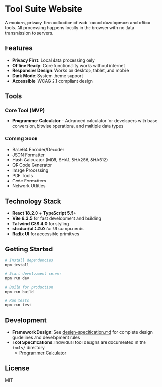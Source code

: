 # Tool Suite Website

A modern, privacy-first collection of web-based development and office tools. All processing happens locally in the browser with no data transmission to servers.

## Features

- **Privacy First**: Local data processing only
- **Offline Ready**: Core functionality works without internet
- **Responsive Design**: Works on desktop, tablet, and mobile
- **Dark Mode**: System theme support
- **Accessible**: WCAG 2.1 compliant design

## Tools

### Core Tool (MVP)
- **Programmer Calculator** - Advanced calculator for developers with base conversion, bitwise operations, and multiple data types

### Coming Soon
- Base64 Encoder/Decoder
- JSON Formatter
- Hash Calculator (MD5, SHA1, SHA256, SHA512)
- QR Code Generator
- Image Processing
- PDF Tools
- Code Formatters
- Network Utilities

## Technology Stack

- **React 18.2.0** + **TypeScript 5.5+**
- **Vite 6.3.5** for fast development and building
- **Tailwind CSS 4.0** for styling
- **shadcn/ui 2.5.0** for UI components
- **Radix UI** for accessible primitives

## Getting Started

```bash
# Install dependencies
npm install

# Start development server
npm run dev

# Build for production
npm run build

# Run tests
npm run test
```

## Development

- **Framework Design**: See [design-specification.md](./design-specification.md) for complete design guidelines and development rules
- **Tool Specifications**: Individual tool designs are documented in the `tools/` directory
  - [Programmer Calculator](./tools/programmer-calculator-specification.md)

## License

MIT 